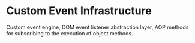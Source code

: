 Custom Event Infrastructure
===========================

Custom event engine, DOM event listener abstraction layer, AOP methods for
subscribing to the execution of object methods.
